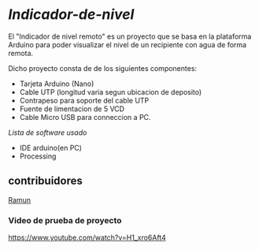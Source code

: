 # _Indicador-de-nivel_
El "Indicador de nivel remoto" es un proyecto que se basa en la plataforma Arduino para poder visualizar el nivel de un recipiente con agua de forma remota.


Dicho proyecto consta de de los siguientes componentes:

- Tarjeta Arduino (Nano)
- Cable UTP (longitud varia segun ubicacion de deposito)
- Contrapeso para soporte del cable UTP
- Fuente de limentacion de 5 VCD
- Cable Micro USB para conneccion a PC.

_Lista de software usado_
  - IDE arduino(en PC) 
  - Processing
  

## contribuidores
[Ramun](https://github.com/ramun9533)

### Video de prueba de proyecto

https://www.youtube.com/watch?v=H1_xro6Aft4
